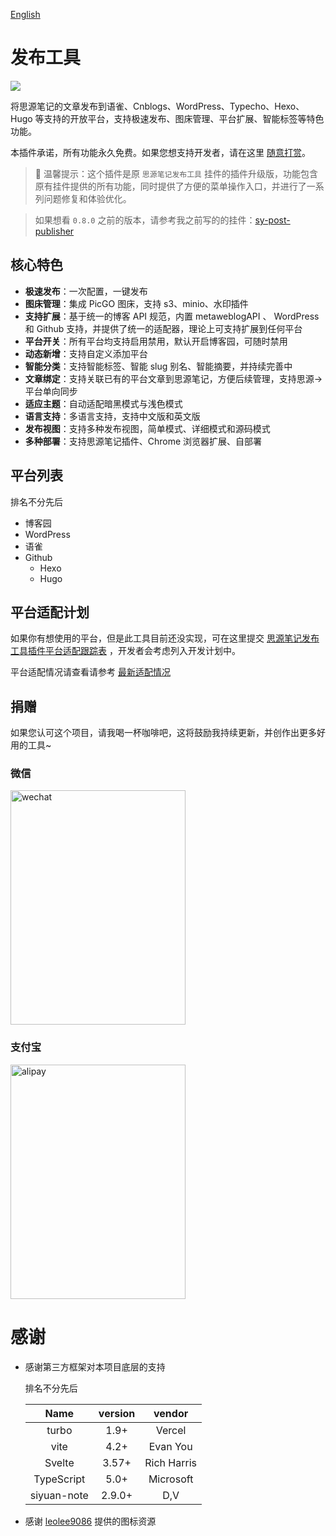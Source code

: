 [English](README.md)

# 发布工具

![](https://raw.githubusercontent.com/terwer/siyuan-plugin-publisher/main/plugins/publisher-main/public/icon.png)

将思源笔记的文章发布到语雀、Cnblogs、WordPress、Typecho、Hexo、Hugo 等支持的开放平台，支持极速发布、图床管理、平台扩展、智能标签等特色功能。

本插件承诺，所有功能永久免费。如果您想支持开发者，请在这里 [随意打赏](https://github.com/terwer/siyuan-plugin-publisher/blob/main/README_zh_CN.md#捐赠)。

> 🌹 温馨提示：这个插件是原 `思源笔记发布工具` 挂件的插件升级版，功能包含原有挂件提供的所有功能，同时提供了方便的菜单操作入口，并进行了一系列问题修复和体验优化。

> 如果想看 `0.8.0`
> 之前的版本，请参考我之前写的的挂件：[sy-post-publisher](https://github.com/terwer/src-sy-post-publisher)

## 核心特色

- **极速发布**：一次配置，一键发布
- **图床管理**：集成 PicGO 图床，支持 s3、minio、水印插件
- **支持扩展**：基于统一的博客 API 规范，内置 metaweblogAPI 、 WordPress 和 Github 支持，并提供了统一的适配器，理论上可支持扩展到任何平台
- **平台开关**：所有平台均支持启用禁用，默认开启博客园，可随时禁用
- **动态新增**：支持自定义添加平台
- **智能分类**：支持智能标签、智能 slug 别名、智能摘要，并持续完善中
- **文章绑定**：支持关联已有的平台文章到思源笔记，方便后续管理，支持思源-> 平台单向同步
- **适应主题**：自动适配暗黑模式与浅色模式
- **语言支持**：多语言支持，支持中文版和英文版
- **发布视图**：支持多种发布视图，简单模式、详细模式和源码模式
- **多种部署**：支持思源笔记插件、Chrome 浏览器扩展、自部署

## 平台列表

排名不分先后

- 博客园
- WordPress
- 语雀
- Github
    - Hexo
    - Hugo

## 平台适配计划

如果你有想使用的平台，但是此工具目前还没实现，可在这里提交 [思源笔记发布工具插件平台适配跟踪表](https://terwergreen.feishu.cn/share/base/form/shrcnGRdThUiqnhBg15xgclMM0c)
，开发者会考虑列入开发计划中。

平台适配情况请查看请参考 [最新适配情况](https://terwergreen.feishu.cn/share/base/view/shrcnWT2IGIz1r94z9qvqUghDzd)

## 捐赠

如果您认可这个项目，请我喝一杯咖啡吧，这将鼓励我持续更新，并创作出更多好用的工具~

### 微信

<div>
<img src="https://static-rs-terwer.oss-cn-beijing.aliyuncs.com/donate/wechat.jpg" alt="wechat" style="width:280px;height:375px;" />
</div>

### 支付宝

<div>
<img src="https://static-rs-terwer.oss-cn-beijing.aliyuncs.com/donate/alipay.jpg" alt="alipay" style="width:280px;height:375px;" />
</div>

# 感谢

* 感谢第三方框架对本项目底层的支持

  排名不分先后

  |Name|version|vendor|
  | :---------: | :-----: | :---------: |
  |turbo|1.9+|Vercel|
  |vite|4.2+|Evan You|
  |Svelte|3.57+|Rich Harris|
  |TypeScript|5.0+|Microsoft|
  |siyuan-note|2.9.0+|D,V|

* 感谢 [leolee9086](https://github.com/leolee9086) 提供的图标资源